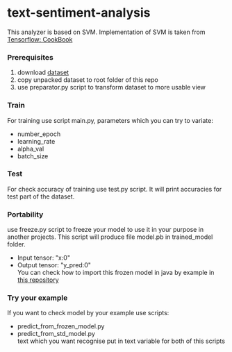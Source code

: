 # text-sentiment-analysis

This analyzer is based on SVM. Implementation of SVM is taken from [Tensorflow: CookBook](https://github.com/nfmcclure/tensorflow_cookbook)

### Prerequisites
1. download [dataset](http://ai.stanford.edu/~amaas/data/sentiment/)
2. copy unpacked dataset to root folder of this repo
3. use preparator.py script to transform dataset to more usable view

### Train
For training use script main.py, parameters which you can try to variate:
* number_epoch
* learning_rate
* alpha_val
* batch_size

### Test
For check accuracy of training use test.py script. 
It will print accuracies for test part of the dataset.

### Portability
use freeze.py script to freeze your model to use it in your purpose in another projects.
This script will produce file model.pb in trained_model folder.
* Input tensor: "x:0"
* Output tensor: "y_pred:0"
<br/>You can check how to import this frozen model in java by example in [this repository](https://github.com/PROteinBY/text-polarity)

### Try your example
If you want to check model by your example use scripts:
* predict_from_frozen_model.py
* predict_from_std_model.py
<br/>text which you want recognise put in text variable for both of this scripts

